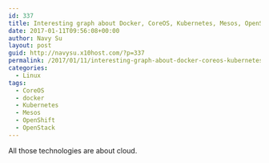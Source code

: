 ```yaml
---
id: 337
title: Interesting graph about Docker, CoreOS, Kubernetes, Mesos, OpenShift, and OpenStack
date: 2017-01-11T09:56:08+00:00
author: Navy Su
layout: post
guid: http://navysu.x10host.com/?p=337
permalink: /2017/01/11/interesting-graph-about-docker-coreos-kubernetes-mesos-openshift-and-openstack/
categories:
  - Linux
tags:
  - CoreOS
  - docker
  - Kubernetes
  - Mesos
  - OpenShift
  - OpenStack
---
```

All those technologies are about cloud.

<img class="alignnone size-full wp-image-338" src="https://i1.wp.com/navysu.x10host.com/wp-content/uploads/2017/01/main-qimg-22bd1b754106eb85ecd0b6c5e232731c.png?fit=572%2C502" alt="" srcset="https://i1.wp.com/navysu.x10host.com/wp-content/uploads/2017/01/main-qimg-22bd1b754106eb85ecd0b6c5e232731c.png?w=572 572w, https://i1.wp.com/navysu.x10host.com/wp-content/uploads/2017/01/main-qimg-22bd1b754106eb85ecd0b6c5e232731c.png?resize=300%2C263 300w" sizes="(max-width: 572px) 85vw, 572px" data-recalc-dims="1" />